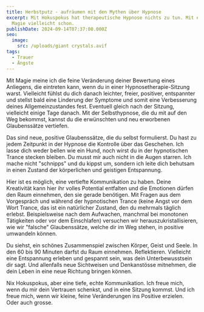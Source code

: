 ```yaml
---
title: Herbstputz - aufräumen mit den Mythen über Hypnose
excerpt: Mit Hokuspokus hat therapeutische Hypnose nichts zu tun. Mit ein wenig
  Magie vielleicht schon.
publishDate: 2024-09-14T07:37:00.000Z
seo:
  image:
    src: /uploads/giant crystals.avif
tags:
  - Trauer
  - Ängste
---
```


Mit Magie meine ich die feine Veränderung deiner Bewertung eines Anliegens, die eintreten kann, wenn du in einer Hypnosetherapie-Sitzung warst. Vielleicht fühlst du dich danach leichter, freier, positiver, entspannter und stellst bald eine Linderung der Symptome und somit eine Verbesserung deines Allgemeinzustandes fest. Eventuell gleich nach der Sitzung, vielleicht einige Tage danach. Mit der Selbsthypnose, die du mit auf den Weg bekommst, kannst du die erwünschten und neu erworbenen Glaubenssätze vertiefen.

Das sind neue, positive Glaubenssätze, die du selbst formulierst. Du hast zu jedem Zeitpunkt in der Hypnose die Kontrolle über das Geschehen. Ich lasse dich weder bellen wie ein Hund, noch wirst du in der hypnotischen Trance stecken bleiben. Du musst mir auch nicht in die Augen starren. Ich mache nicht "schnipps" und du kippst um, sondern ich leite dich behutsam in einen Zustand der körperlichen und geistigen Entspannung.

Hier ist es möglich, eine vertiefte Kommunikation zu haben. Deine Kreativität kann hier ihr volles Potential entfalten und die Emotionen dürfen den Raum einnehmen, den sie gerade benötigen. Mit Fragen aus dem Vorgespräch und während der hypnotischen Trance (keine Angst vor dem Wort Trance, das ist ein natürlicher Zustand, den du mehrmals täglich erlebst. Beispielsweise nach dem Aufwachen, manchmal bei monotonen Tätigkeiten oder vor dem Einschlafen) versuchen wir herauszukristallisieren, wie wir "falsche" Glaubenssätze, welche dir im Weg stehen, in positive umwandeln können.

Du siehst, ein schönes Zusammenspiel zwischen Körper, Geist und Seele. In den 60 bis 90 Minuten darfst du Raum einnehmen. Reflektieren. Vielleicht eine Entspannung erleben und gespannt sein, was dein Unterbewusstsein dir sagt. Und allenfalls neue Sichtweisen und Denkanstösse mitnehmen, die dein Leben in eine neue Richtung bringen können.

Nix Hokuspokus, aber eine tiefe, echte Kommunikation. Ich freue mich, wenn du mir dein Vertrauen schenkst, und in eine Sitzung kommst. Und ich freue mich, wenn wir kleine, feine Veränderungen ins Positive erzielen. Oder auch grosse.
